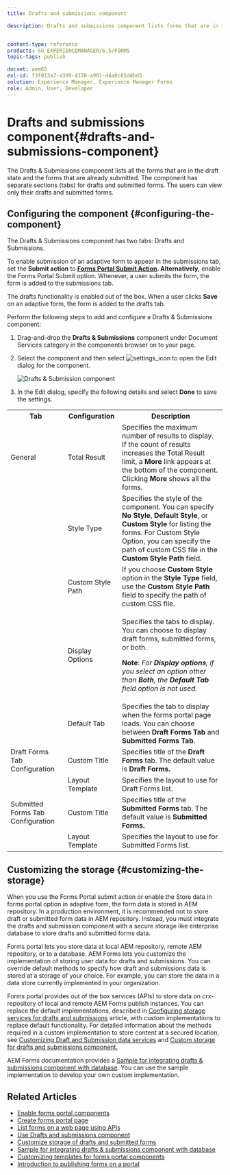 ```yaml
---
title: Drafts and submissions component

description: Drafts and submissions component lists forms that are in the draft state and are already submitted. You can customize appearance and style of the component.


content-type: reference
products: SG_EXPERIENCEMANAGER/6.5/FORMS
topic-tags: publish

docset: aem65
exl-id: f3f013a7-a399-4178-a901-d4a8c65ddbd3
solution: Experience Manager, Experience Manager Forms
role: Admin, User, Developer
---
```

# Drafts and submissions component{#drafts-and-submissions-component}

The Drafts & Submissions component lists all the forms that are in the draft state and the forms that are already submitted. The component has separate sections (tabs) for drafts and submitted forms. The users can view only their drafts and submitted forms.

## Configuring the component {#configuring-the-component}

The Drafts & Submissions component has two tabs: Drafts and Submissions.

To enable submission of an adaptive form to appear in the submissions tab, set the **Submit action** to **[Forms Portal Submit Action](../../forms/using/configuring-submit-actions.md). Alternatively,** enable the Forms Portal Submit option. Whenever, a user submits the form, the form is added to the submissions tab.

The drafts functionality is enabled out of the box. When a user clicks **Save** on an adaptive form, the form is added to the drafts tab.

Perform the following steps to add and configure a Drafts & Submissions component:

1. Drag-and-drop the **Drafts & Submissions** component under Document Services category in the components browser on to your page.
1. Select the component and then select ![settings_icon](assets/settings_icon.png) to open the Edit dialog for the component.

   ![Drafts & Submission component](assets/drafts-submissions-edit.png)

1. In the Edit dialog, specify the following details and select **Done** to save the settings.

<table>
 <tbody>
  <tr>
   <th>Tab</th>
   <th>Configuration</th>
   <th>Description</th>
  </tr>
  <tr>
   <td>General</td>
   <td>Total Result</td>
   <td>Specifies the maximum number of results to display. If the count of results increases the Total Result limit, a <strong>More </strong>link appears at the bottom of the component. Clicking <strong>More </strong>shows all the forms. </td>
  </tr>
  <tr>
   <td> </td>
   <td>Style Type</td>
   <td>Specifies the style of the component. You can specify <strong>No Style</strong>, <strong>Default Style</strong>, or <strong>Custom Style</strong> for listing the forms. For Custom Style Option, you can specify the path of custom CSS file in the <strong>Custom Style Path </strong>field<strong>.</strong></td>
  </tr>
  <tr>
   <td> </td>
   <td>Custom Style Path</td>
   <td>If you choose <strong>Custom Style</strong> option in the <strong>Style Type</strong> field, use the <strong>Custom Style Path</strong> field to specify the path of custom CSS file. </td>
  </tr>
  <tr>
   <td> </td>
   <td>Display Options</td>
   <td><p>Specifies the tabs to display. You can choose to display draft forms, submitted forms, or both. </p> <p><strong>Note</strong>:<em> For <strong>Display options</strong>, if you select an option other than <strong>Both</strong>, the <strong>Default Tab</strong> field option is not used.</em></p> </td>
  </tr>
  <tr>
   <td> </td>
   <td>Default Tab</td>
   <td>Specifies the tab to display when the forms portal page loads. You can choose between <strong>Draft Forms Tab</strong> and <strong>Submitted Forms Tab</strong>.</td>
  </tr>
  <tr>
   <td>Draft Forms Tab Configuration</td>
   <td>Custom Title</td>
   <td>Specifies title of the <strong>Draft Forms</strong> tab. The default value is <strong>Draft Forms.</strong></td>
  </tr>
  <tr>
   <td> </td>
   <td>Layout Template</td>
   <td>Specifies the layout to use for Draft Forms list.</td>
  </tr>
  <tr>
   <td>Submitted Forms Tab Configuration</td>
   <td>Custom Title </td>
   <td>Specifies title of the <strong>Submitted Forms </strong>tab. The default value is <strong>Submitted Forms.</strong></td>
  </tr>
  <tr>
   <td> </td>
   <td>Layout Template</td>
   <td>Specifies the layout to use for Submitted Forms<strong> </strong>list. </td>
  </tr>
 </tbody>
</table>

## Customizing the storage {#customizing-the-storage}

When you use the Forms Portal submit action or enable the Store data in forms portal option in adaptive form, the form data is stored in AEM repository. In a production environment, it is recommended not to store draft or submitted form data in AEM repository. Instead, you must integrate the drafts and submission component with a secure storage like enterprise database to store drafts and submitted forms data.

Forms portal lets you store data at local AEM repository, remote AEM repository, or to a database. AEM Forms lets you customize the implementation of storing user data for drafts and submissions. You can override default methods to specify how draft and submissions data is stored at a storage of your choice. For example, you can store the data in a data store currently implemented in your organization.

Forms portal provides out of the box services (APIs) to store data on crx-repository of local and remote AEM Forms publish instances. You can replace the default implementations, described in [Configuring storage services for drafts and submissions](/help/forms/using/configuring-draft-submission-storage.md) article, with custom implementations to replace default functionality. For detailed information about the methods required in a custom implementation to store content at a secured location, see [Customizing Draft and Submission data services](/help/forms/using/custom-draft-submission-data-services.md) and [Custom storage for drafts and submissions component.](/help/forms/using/adding-custom-storage-provider-forms.md)

AEM Forms documentation provides a [Sample for integrating drafts & submissions component with database](integrate-draft-submission-database.md). You can use the sample implementation to develop your own custom implementation.

## Related Articles

* [Enable forms portal components](/help/forms/using/enabling-forms-portal-components.md)
* [Create forms portal page](/help/forms/using/creating-form-portal-page.md)
* [List forms on a web page using APIs](/help/forms/using/listing-forms-webpage-using-apis.md)
* [Use Drafts and submissions component](/help/forms/using/draft-submission-component.md)
* [Customize storage of drafts and submitted forms](/help/forms/using/draft-submission-component.md)
* [Sample for integrating drafts & submissions component with database](/help/forms/using/integrate-draft-submission-database.md)
* [Customizing templates for forms portal components](/help/forms/using/customizing-templates-forms-portal-components.md)
* [Introduction to publishing forms on a portal](/help/forms/using/introduction-publishing-forms.md)
